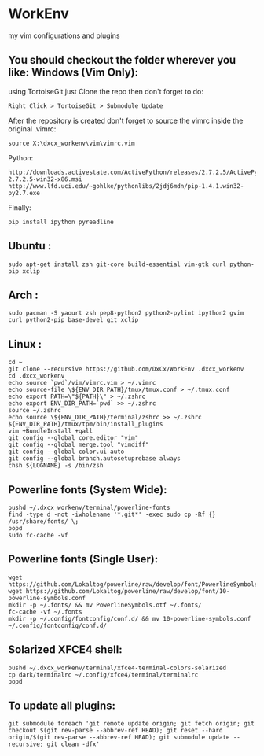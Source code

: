 WorkEnv
=======
my vim configurations and plugins

You should checkout the folder wherever you like:
Windows (Vim Only):
----------
using TortoiseGit just Clone the repo
then don't forget to do:

    Right Click > TortoiseGit > Submodule Update

After the repository is created don't forget to
source the vimrc inside the original .vimrc:

    source X:\dxcx_workenv\vim\vimrc.vim

Python:

    http://downloads.activestate.com/ActivePython/releases/2.7.2.5/ActivePython-2.7.2.5-win32-x86.msi
    http://www.lfd.uci.edu/~gohlke/pythonlibs/2jdj6mdn/pip-1.4.1.win32-py2.7.exe

Finally:

    pip install ipython pyreadline

Ubuntu :
----------

    sudo apt-get install zsh git-core build-essential vim-gtk curl python-pip xclip

Arch :
----------

    sudo pacman -S yaourt zsh pep8-python2 python2-pylint ipython2 gvim curl python2-pip base-devel git xclip

Linux :
----------

    cd ~
    git clone --recursive https://github.com/DxCx/WorkEnv .dxcx_workenv
    cd .dxcx_workenv
    echo source `pwd`/vim/vimrc.vim > ~/.vimrc
    echo source-file \${ENV_DIR_PATH}/tmux/tmux.conf > ~/.tmux.conf
    echo export PATH=\"${PATH}\" > ~/.zshrc
    echo export ENV_DIR_PATH=`pwd` >> ~/.zshrc
    source ~/.zshrc
    echo source \${ENV_DIR_PATH}/terminal/zshrc >> ~/.zshrc
    ${ENV_DIR_PATH}/tmux/tpm/bin/install_plugins
    vim +BundleInstall +qall
    git config --global core.editor "vim"
    git config --global merge.tool "vimdiff"
    git config --global color.ui auto
    git config --global branch.autosetuprebase always
    chsh ${LOGNAME} -s /bin/zsh

Powerline fonts (System Wide):
-----------------
    pushd ~/.dxcx_workenv/terminal/powerline-fonts
    find -type d -not -iwholename '*.git*' -exec sudo cp -Rf {} /usr/share/fonts/ \;
    popd
    sudo fc-cache -vf

Powerline fonts (Single User):
------------------
    wget https://github.com/Lokaltog/powerline/raw/develop/font/PowerlineSymbols.otf
    wget https://github.com/Lokaltog/powerline/raw/develop/font/10-powerline-symbols.conf
    mkdir -p ~/.fonts/ && mv PowerlineSymbols.otf ~/.fonts/
    fc-cache -vf ~/.fonts
    mkdir -p ~/.config/fontconfig/conf.d/ && mv 10-powerline-symbols.conf ~/.config/fontconfig/conf.d/

Solarized XFCE4 shell:
------------------
    pushd ~/.dxcx_workenv/terminal/xfce4-terminal-colors-solarized
    cp dark/terminalrc ~/.config/xfce4/terminal/terminalrc
    popd

To update all plugins:
----------------
    git submodule foreach 'git remote update origin; git fetch origin; git checkout $(git rev-parse --abbrev-ref HEAD); git reset --hard origin/$(git rev-parse --abbrev-ref HEAD); git submodule update --recursive; git clean -dfx'
